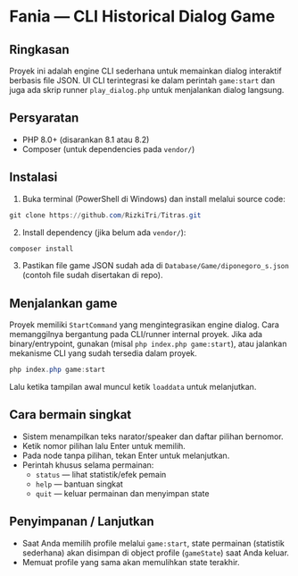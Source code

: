 # Fania — CLI Historical Dialog Game

Ringkasan
--------
Proyek ini adalah engine CLI sederhana untuk memainkan dialog interaktif berbasis file JSON. UI CLI terintegrasi ke dalam perintah `game:start` dan juga ada skrip runner `play_dialog.php` untuk menjalankan dialog langsung.

Persyaratan
---------
- PHP 8.0+ (disarankan 8.1 atau 8.2)
- Composer (untuk dependencies pada `vendor/`)

Instalasi
--------
1. Buka terminal (PowerShell di Windows) dan install melalui source code:

```powershell
git clone https://github.com/RizkiTri/Titras.git
```

2. Install dependency (jika belum ada `vendor/`):

```powershell
composer install
```

3. Pastikan file game JSON sudah ada di `Database/Game/diponegoro_s.json` (contoh file sudah disertakan di repo).

Menjalankan game 
---------------------------

Proyek memiliki `StartCommand` yang mengintegrasikan engine dialog. Cara memanggilnya bergantung pada CLI/runner internal proyek. Jika ada binary/entrypoint, gunakan (misal `php index.php game:start`), atau jalankan mekanisme CLI yang sudah tersedia dalam proyek.

```powershell
php index.php game:start
```

Lalu ketika tampilan awal muncul ketik `loaddata` untuk melanjutkan.

Cara bermain singkat
--------------------
- Sistem menampilkan teks narator/speaker dan daftar pilihan bernomor.
- Ketik nomor pilihan lalu Enter untuk memilih.
- Pada node tanpa pilihan, tekan Enter untuk melanjutkan.
- Perintah khusus selama permainan:
  - `status` — lihat statistik/efek pemain
  - `help` — bantuan singkat
  - `quit` — keluar permainan dan menyimpan state

Penyimpanan / Lanjutkan
----------------------
- Saat Anda memilih profile melalui `game:start`, state permainan (statistik sederhana) akan disimpan di object profile (`gameState`) saat Anda keluar.
- Memuat profile yang sama akan memulihkan state terakhir.

